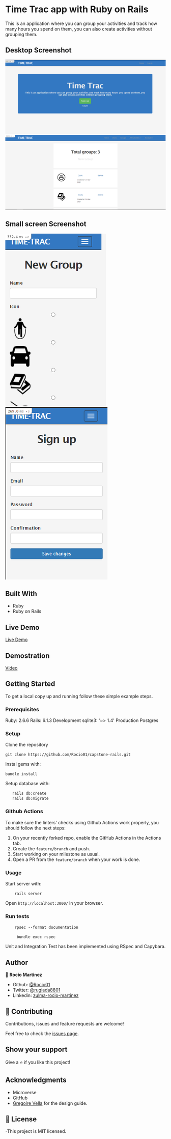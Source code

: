# Time Trac app with Ruby on Rails

This is an application where you can group your activities and track how many hours you spend on them, you can also create activities without grouping them.

## Desktop Screenshot

![screenshot Home-page](app/assets/images/signup.PNG)
![screenshot Groups-page](app/assets/images/groups.PNG)

## Small screen Screenshot

![NewGroup-page](app/assets/images/new_group.PNG)
![screenshot Signup-page](app/assets/images/signup_small.PNG)

## Built With

- Ruby 
- Ruby on Rails 

## Live Demo

[Live Demo](https://evening-castle-40558.herokuapp.com/)

## Demostration

[Video](https://www.loom.com/share/efc112c8dfd34cd8845419e3a5b99e58)

## Getting Started

To get a local copy up and running follow these simple example steps.

### Prerequisites

Ruby: 2.6.6
Rails: 6.1.3
Development sqlite3: '~> 1.4'
Production Postgres

### Setup

Clone the repository

```
git clone https://github.com/Rocio01/capstone-rails.git
```

Instal gems with:

```
bundle install
```

Setup database with:

```
   rails db:create
   rails db:migrate
```

### Github Actions

To make sure the linters' checks using Github Actions work properly, you should follow the next steps:

1. On your recently forked repo, enable the GitHub Actions in the Actions tab.
2. Create the `feature/branch` and push.
3. Start working on your milestone as usual.
4. Open a PR from the `feature/branch` when your work is done.


### Usage

Start server with:

```
    rails server
```

Open `http://localhost:3000/` in your browser.

### Run tests

```
    rpsec --format documentation
```
```
     bundle exec rspec
```
   
Unit and Integration Test has been implemented using RSpec and Capybara.


## Author


👤 **Rocio Martinez**

- Github: [@Rocio01](https://github.com/Rocio01)
- Twitter: [@rugiada8801](https://twitter.com/rugiada8801)
- Linkedin: [zulma-rocio-martinez](https://www.linkedin.com/in/zulma-rocio-martinez)

## 🤝 Contributing

Contributions, issues and feature requests are welcome!

Feel free to check the [issues page](issues/).

## Show your support

Give a ⭐️ if you like this project!

## Acknowledgments

- Microverse
- GitHub
- [ Gregoire Vella](https://www.behance.net/gregoirevella) for the design guide.



## 📝 License

-This project is MIT licensed.